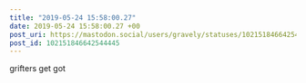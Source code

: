 ```yaml
---
title: "2019-05-24 15:58:00.27"
date: 2019-05-24 15:58:00.27 +00
post_uri: https://mastodon.social/users/gravely/statuses/102151846642544445
post_id: 102151846642544445
---
```

grifters get got


